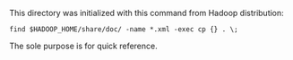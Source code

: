 This directory was initialized with this command from Hadoop distribution:

	find $HADOOP_HOME/share/doc/ -name *.xml -exec cp {} . \;

The sole purpose is for quick reference.
